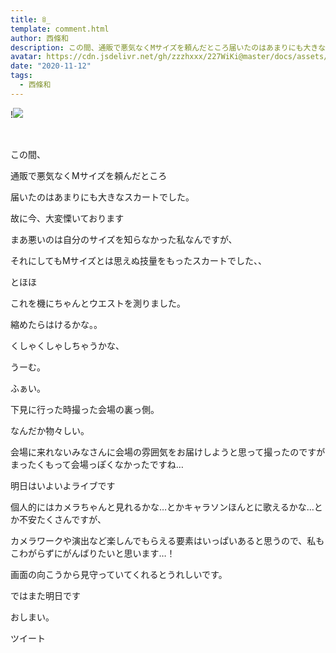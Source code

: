 ```yaml
---
title: ꊞ_
template: comment.html
author: 西條和
description: この間、通販で悪気なくMサイズを頼んだところ届いたのはあまりにも大きなスカートでした。...
avatar: https://cdn.jsdelivr.net/gh/zzzhxxx/227WiKi@master/docs/assets/photo/avatar/nagomi.jpg
date: "2020-11-12"
tags:
  - 西條和
---
```


!![](https://cdn.jsdelivr.net/gh/227WiKi/227WiKi-image@master/blog-image/nagomi-2020-11-12_1.jpg)



  ﻿
















この間、











通販で悪気なくMサイズを頼んだところ











届いたのはあまりにも大きなスカートでした。
















故に今、大変慄いております















まあ悪いのは自分のサイズを知らなかった私なんですが、

それにしてもMサイズとは思えぬ技量をもったスカートでした、、

















とほほ

















これを機にちゃんとウエストを測りました。















縮めたらはけるかな。。









くしゃくしゃしちゃうかな、









うーむ。

























ふぁい。










下見に行った時撮った会場の裏っ側。















なんだか物々しい。

















会場に来れないみなさんに会場の雰囲気をお届けしようと思って撮ったのですがまったくもって会場っぽくなかったですね…


















明日はいよいよライブです














個人的にはカメラちゃんと見れるかな…とかキャラソンほんとに歌えるかな…とか不安たくさんですが、



カメラワークや演出など楽しんでもらえる要素はいっぱいあると思うので、私もこわがらずにがんばりたいと思います…！

















画面の向こうから見守っていてくれるとうれしいです。


















ではまた明日です



















おしまい。


ツイート




